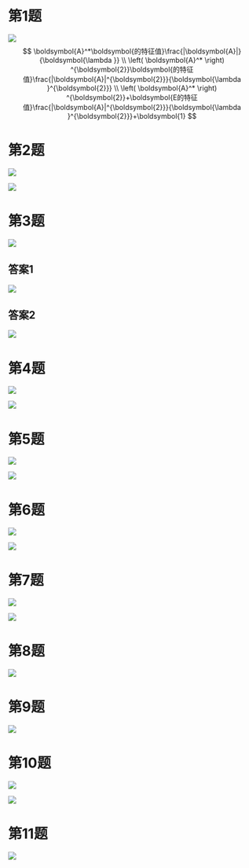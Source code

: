 # 第1题

![](assets/PixPin_2024-08-07_11-18-02.png)
$$
\boldsymbol{A}^*\boldsymbol{的特征值}\frac{|\boldsymbol{A}|}{\boldsymbol{\lambda }}
\\
\left( \boldsymbol{A}^* \right) ^{\boldsymbol{2}}\boldsymbol{的特征值}\frac{|\boldsymbol{A}|^{\boldsymbol{2}}}{\boldsymbol{\lambda }^{\boldsymbol{2}}}
\\
\left( \boldsymbol{A}^* \right) ^{\boldsymbol{2}}+\boldsymbol{E的特征值}\frac{|\boldsymbol{A}|^{\boldsymbol{2}}}{\boldsymbol{\lambda }^{\boldsymbol{2}}}+\boldsymbol{1}
$$

# 第2题

![](assets/PixPin_2024-08-07_11-19-57.png)

![](assets/1.jpg)

# 第3题

![](assets/PixPin_2024-08-07_11-49-24.png)

## 答案1

![](assets/2.jpg)

## 答案2

![](assets/3.jpg)

# 第4题

![](assets/PixPin_2024-08-09_14-43-46.png)

![](assets/4.jpg)

# 第5题

![](assets/PixPin_2024-08-10_14-18-59.png)

![](assets/5.jpg)

# 第6题

![](assets/PixPin_2024-08-10_14-52-12.png)

![](assets/6.jpg)

# 第7题

![](assets/PixPin_2024-08-10_15-41-18.png)

![](assets/7.jpg)

# 第8题

![](assets/8.jpg)

# 第9题

![](assets/9.jpg)

# 第10题

![](assets/PixPin_2024-08-11_13-43-40.png)

![](assets/10.jpg)

# 第11题

![](assets/11.jpg)
